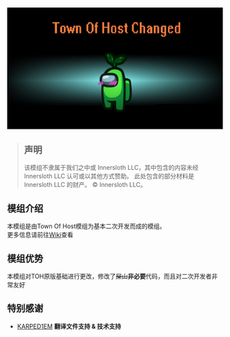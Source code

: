 ![Title](./Images/Title.png)

> ## 声明
>
> 该模组不隶属于我们之中或 Innersloth LLC，其中包含的内容未经 Innersloth LLC 认可或以其他方式赞助。 此处包含的部分材料是 Innersloth LLC 的财产。 © Innersloth LLC。

## 模组介绍
本模组是由Town Of Host模组为基本二次开发而成的模组。<br>
更多信息请前往[Wiki](https://github.com/PreferMC/TownOfHostChanged/wiki)查看<br>
## 模组优势
本模组对TOH原版基础进行更改，修改了~~屎山~~**非必要**代码，而且对二次开发者非常友好<br>
## 特别感谢
* [KARPED1EM](https://github.com/KARPED1EM) **翻译文件支持 & 技术支持**
<br>